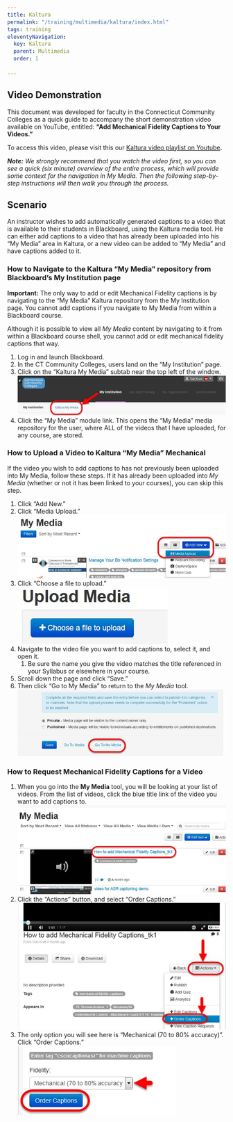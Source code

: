 ```yaml
---
title: Kaltura
permalink: "/training/multimedia/kaltura/index.html"
tags: training
eleventyNavigation:
  key: Kaltura
  parent: Multimedia
  order: 1

---
```

## Video Demonstration

This document was developed for faculty in the Connecticut Community Colleges as a quick guide to accompany the short demonstration video available on YouTube, entitled: **“Add Mechanical Fidelity Captions to Your Videos.”**

To access this video, please visit this our [Kaltura video playlist on Youtube](https://www.youtube.com/playlist?list=PLmAFsK4a4rSbNVvNcOuomJoWT0NTy08kN)**.**

**_Note:_** _We strongly recommend that you watch the video first, so you can see a quick (six minute) overview of the entire process, which will provide some context for the navigation in My Media. Then the following step-by-step instructions will then walk you through the process._

## Scenario

An instructor wishes to add automatically generated captions to a video that is available to their students in Blackboard, using the Kaltura media tool. He can either add captions to a video that has already been uploaded into his “My Media” area in Kaltura, or a new video can be added to “My Media” and have captions added to it.

### How to Navigate to the Kaltura “My Media” repository from Blackboard’s My Institution page

**Important:** The only way to add or edit Mechanical Fidelity captions is by navigating to the “My Media” Kaltura repository from the My Institution page. You cannot add captions if you navigate to My Media from within a Blackboard course.

Although it is possible to view all _My Media_ content by navigating to it from within a Blackboard course shell, you cannot add or edit mechanical fidelity captions that way.

1. Log in and launch Blackboard.
2. In the CT Community Colleges, users land on the “My Institution” page.
3. Click on the “Kaltura My Media” subtab near the top left of the window.  
   ![Screenshot of Blackboard My Institution page with Kaltura My Media tab outlined with red border](/static/img/kaltura-screenshot-1.jpg)
4. Click the “My Media” module link. This opens the “My Media” media repository for the user, where ALL of the videos that I have uploaded, for any course, are stored.

### How to Upload a Video to Kaltura “My Media” Mechanical

If the video you wish to add captions to has not previously been uploaded into My Media, follow these steps. If it has already been uploaded into _My Media_ (whether or not it has been linked to your courses), you can skip this step.

1. Click “Add New.”
2. Click “Media Upload.”  
   ![Screenshot showing the My Media page with the Add New button activated with a dropdown visible and the Media Upload option outlined with a red border](/static/img/kaltura-screenshot-2.jpg)
3. Click “Choose a file to upload.”  
   ![Screenshot showing Upload Media heading and Choose a file to upload button](/static/img/kaltura-screenshot-3.jpg)
4. Navigate to the video file you want to add captions to, select it, and open it.
   1. Be sure the name you give the video matches the title referenced in your Syllabus or elsewhere in your course.
5. Scroll down the page and click “Save.”
6. Then click “Go to My Media” to return to the _My Media_ tool.  
   ![Screenshot showing the bottom of the My Media page with two radio button options, a Save button, a Go To Media button and a Go To My Media button outlined with a red border](/static/img/kaltura-screenshot-4.jpg)

### How to Request Mechanical Fidelity Captions for a Video

1. When you go into the **My Media** tool, you will be looking at your list of videos. From the list of videos, click the blue title link of the video you want to add captions to.  
   ![Screenshot of the My Media tool page showing the title of a video next to the video's thumbnail. The title is outlined with a red border.](/static/img/kaltura-screenshot-5.jpg)
2. Click the “Actions” button, and select “Order Captions.”  
   ![Screenshot of a video page with the Actions button activated, which shows a dropdown with various options. The Order Captions option in the list is outlined with a red border.](/static/img/kaltura-screenshot-6.jpg)
3. The only option you will see here is “Mechanical (70 to 80% accuracy)”. Click “Order Captions.”  
   ![Screenshot showing a select list with the label Fidelity. One option is available and selected. The Order Captions button is outlined with a red border.](/static/img/kaltura-screenshot-7.jpg)
